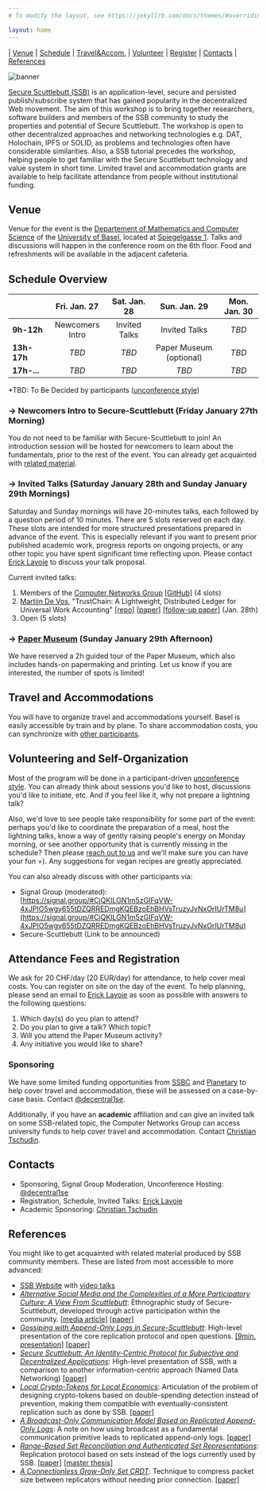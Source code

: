 ```yaml
---
# To modify the layout, see https://jekyllrb.com/docs/themes/#overriding-theme-defaults

layout: home
---
```


| [Venue](#venue) | [Schedule](#schedule-overview) | [Travel&Accom.](#travel-and-accommodations) | [Volunteer](#volunteering-and-self-organization) | [Register](#attendance-fees-and-registration) | [Contacts](#contacts) | [References](#references)

![banner](/banner.png)

[Secure Scuttlebutt (SSB)](https://scuttlebutt.nz/) is an application-level, secure and persisted publish/subscribe system that has gained popularity in the decentralized Web movement. The aim of this workshop is to bring together researchers, software builders and members of the SSB community to study the properties and potential of Secure Scuttlebutt. The workshop is open to other decentralized approaches and networking technologies e.g. DAT, Holochain, IPFS or SOLID, as problems and technologies often have considerable similarities. Also, a SSB tutorial precedes the workshop, helping people to get familiar with the Secure Scuttlebutt technology and value system in short time. Limited travel and accommodation grants are available to help facilitate attendance from people without institutional funding.

## Venue

Venue for the event is the [Departement of Mathematics and Computer Science](https://dmi.unibas.ch/en/) of the [University of Basel](https://www.unibas.ch/en.html), located at [Spiegelgasse 1](https://www.openstreetmap.org/node/5228942689). Talks and discussions will happen in the conference room on the 6th floor. Food and refreshments will be available in the adjacent cafeteria.

## Schedule Overview

|             |  Fri. Jan. 27           |  Sat. Jan. 28          |  Sun. Jan. 29                  |  Mon. Jan. 30          |
| ----------- | :---------------------: | :--------------------: | :----------------------------: | :--------------------: |
| **9h-12h**  | Newcomers Intro         | Invited Talks          | Invited Talks                  | *TBD*                  |
| **13h-17h** | *TBD*                   | *TBD*                  | Paper Museum (optional)        | *TBD*                  |
| **17h-...** | *TBD*                   | *TBD*                  | *TBD*                          | *TBD*                  |

*TBD: To Be Decided by participants ([unconference style](https://en.wikipedia.org/wiki/Unconference))

### -> Newcomers Intro to Secure-Scuttlebutt (Friday January 27th Morning)

You do not need to be familiar with Secure-Scuttlebutt to join! An introduction session will be hosted for newcomers to learn about the fundamentals, prior to the rest of the event. You can already get acquainted with [related material](#references).


### -> Invited Talks (Saturday January 28th and Sunday January 29th Mornings)

Saturday and Sunday mornings will have 20-minutes talks, each followed by a question period of 10 minutes. There are 5 slots reserved on each day. These slots are intended for more structured presentations prepared in advance of the event. This is especially relevant if you want to present prior published academic work, progress reports on ongoing projects, or any other topic you have spent significant time reflecting upon. Please contact [Erick Lavoie](#contacts) to discuss your talk proposal.

Current invited talks:
  1. Members of the [Computer Networks Group](https://cn.dmi.unibas.ch/) [[GitHub]](https://github.com/cn-uofbasel) (4 slots)
  2. [Martijn De Vos](https://devos50.github.io/), "TrustChain: A Lightweight, Distributed Ledger for Universal Work Accounting" [[repo]]( https://github.com/Tribler/bami/tree/master/src/bami/trustchain) [[paper]](https://www.sciencedirect.com/science/article/abs/pii/S0167739X17318988) [[follow-up paper]](https://www.sciencedirect.com/science/article/pii/S1389128621001705) (Jan. 28th)
  3. Open (5 slots)

### -> [Paper Museum](https://www.baslerpapiermuehle.ch/museum/?lang=en) (Sunday January 29th Afternoon)

We have reserved a 2h guided tour of the Paper Museum, which also includes hands-on papermaking and printing. Let us know if you are interested, the number of spots is limited!

## Travel and Accommodations

You will have to organize travel and accommodations yourself. Basel is easily accessible by train and by plane. To share accommodation costs, you can synchronize with [other participants](#volunteering-and-self-organization). 

## Volunteering and Self-Organization

Most of the program will be done in a participant-driven [unconference style](https://en.wikipedia.org/wiki/Unconference). You can already think about sessions you'd like to host, discussions you'd like to initiate, etc. And if you feel like it, why not prepare a lightning talk?

Also, we'd love to see people take responsibility for some part of the event: perhaps you'd like to coordinate the preparation of a meal, host the lightning talks, know a way of gently raising people's energy on Monday morning, or see another opportunity that is currently missing in the schedule? Then please [reach out to us](#contacts) and we'll make sure you can have your fun =). Any suggestions for vegan recipes are greatly appreciated.

You can also already discuss with other participants via:

- Signal Group (moderated): [https://signal.group/#CjQKILGN1m5zGIFqVW-4xJPIO5wgy655tDZQRREDmgKQEBzoEhBHVsTruzyJvNxOrIUrTM8u](https://signal.group/#CjQKILGN1m5zGIFqVW-4xJPIO5wgy655tDZQRREDmgKQEBzoEhBHVsTruzyJvNxOrIUrTM8u)
- Secure-Scuttlebutt (Link to be announced)

## Attendance Fees and Registration

We ask for 20 CHF/day (20 EUR/day) for attendance, to help cover meal costs. You can register on site on the day of the event. To help planning, please send an email to [Erick Lavoie](mailto:erick.lavoie@unibas.ch) as soon as possible with answers to the following questions:

1. Which day(s) do you plan to attend?
2. Do you plan to give a talk? Which topic?
3. Will you attend the Paper Museum activity?
4. Any initiative you would like to share?

### Sponsoring

We have some limited funding opportunities from [SSBC](https://opencollective.com/secure-scuttlebutt-consortium) and [Planetary](https://www.planetary.social/) to help cover travel and accommodation, these will be assessed on a case-by-case basis. Contact [@decentral1se](mailto:helo@autonomic.zone).

Additionally, if you have an **academic** affiliation and can give an invited talk on some SSB-related topic, the Computer Networks Group can access university funds to help cover travel and accommodation. Contact [Christian Tschudin](mailto:christian.tschudin@unibas.ch).


## Contacts

- Sponsoring, Signal Group Moderation, Unconference Hosting: [@decentral1se](mailto:helo@autonomic.zone)
- Registration, Schedule, Invited Talks: [Erick Lavoie](mailto:erick.lavoie@unibas.ch)
- Academic Sponsoring: [Christian Tschudin](mailto:christian.tschudin@unibas.ch)

## References

You might like to get acquainted with related material produced by SSB community members. These are listed from most accessible to more advanced:

  * [SSB Website](https://scuttlebutt.nz/) with [video talks](https://scuttlebutt.nz/docs/talks/)
  * [*Alternative Social Media and the Complexities of a More Participatory Culture: A View From Scuttlebutt*](https://journals.sagepub.com/doi/10.1177/20563051221122448): Ethnographic study of Secure-Scuttlebutt, developed through active participation within the community.   [[media article]](https://theconversation.com/its-hard-to-imagine-better-social-media-alternatives-but-scuttlebutt-shows-change-is-possible-190351)  [[paper]](https://journals.sagepub.com/doi/epub/10.1177/20563051221122448)
  * [*Gossiping with Append-Only Logs in Secure-Scuttlebutt*](https://dl.acm.org/doi/abs/10.1145/3428662.3428794): High-level presentation of the core replication protocol and open questions. [[9min. presentation]](https://www.youtube.com/watch?v=rvaM74AgCmM&t=1s) [[paper]](https://dl.acm.org/doi/abs/10.1145/3428662.3428794)
  * [*Secure Scuttlebutt: An Identity-Centric Protocol for Subjective and Decentralized Applications*](https://dl.acm.org/doi/abs/10.1145/3357150.3357396): High-level presentation of SSB, with a comparison to another information-centric approach (Named Data Networking) [[paper]](https://dl.acm.org/doi/abs/10.1145/3357150.3357396)
  * [*Local Crypto-Tokens for Local Economics*](https://dl.acm.org/doi/10.1145/3565383.3566113): Articulation of the problem of designing crypto-tokens based on double-spending detection instead of prevention, making them compatible with eventually-consistent replication such as done by SSB. [[paper]](https://dl.acm.org/doi/10.1145/3565383.3566113)
  * [*A Broadcast-Only Communication Model Based on Replicated Append-Only Logs*](https://dl.acm.org/doi/abs/10.1145/3336937.3336943): A note on how using broadcast as a fundamental communication primitive leads to replicated append-only logs. [[paper]](https://dl.acm.org/doi/abs/10.1145/3336937.3336943) 
  * [*Range-Based Set Reconciliation and Authenticated Set Representations*](https://github.com/AljoschaMeyer/master_thesis): Replication protocol based on sets instead of the logs currently used by SSB. [[paper]](https://arxiv.org/pdf/2212.13567.pdf) [[master thesis]](https://github.com/AljoschaMeyer/master_thesis)
  * [*A Connectionless Grow-Only Set CRDT*](https://dl.acm.org/doi/10.1145/3565383.3566110): Technique to compress packet size between replicators without needing prior connection. [[paper]](https://dl.acm.org/doi/10.1145/3565383.3566110) 
